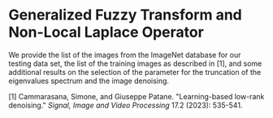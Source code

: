 # Generalized Fuzzy Transform and Non-Local Laplace Operator

We provide the list of the images from the ImageNet database for our testing data set, the list of the training images as described in [1], and some additional results on the selection of the parameter for the truncation of the eigenvalues spectrum and the image denoising.

[1] Cammarasana, Simone, and Giuseppe Patane. "Learning-based low-rank denoising." *Signal, Image and Video Processing* 17.2 (2023): 535-541.
